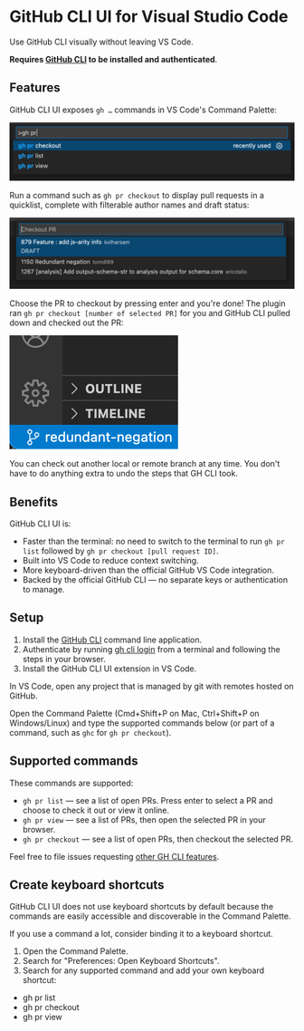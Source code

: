 # GitHub CLI UI for Visual Studio Code

Use GitHub CLI visually without leaving VS Code.

**Requires [GitHub CLI](https://cli.github.com/) to be installed and authenticated**.

## Features

GitHub CLI UI exposes `gh …` commands in VS Code's Command Palette:

<img src="https://raw.githubusercontent.com/nickcernis/github-cli-ui/main/docs/images/gh-pr-commands.png" alt="GitHub CLI PR commands in the VS Code Command Palette.">

Run a command such as `gh pr checkout` to display pull requests in a quicklist, complete with filterable author names and draft status:

<img src="https://raw.githubusercontent.com/nickcernis/github-cli-ui/main/docs/images/gh-pr-checkout.png" alt="GitHub pull requests displayed in a quicklist.">

Choose the PR to checkout by pressing enter and you're done! The plugin ran `gh pr checkout [number of selected PR]` for you and GitHub CLI pulled down and checked out the PR:

<img src="https://raw.githubusercontent.com/nickcernis/github-cli-ui/main/docs/images/checked-out-pr.png" alt="The checked out branch name in the VS Code status bar.">

You can check out another local or remote branch at any time. You don't have to do anything extra to undo the steps that GH CLI took.

## Benefits

GitHub CLI UI is:

- Faster than the terminal: no need to switch to the terminal to run `gh pr list` followed by `gh pr checkout [pull request ID]`.
- Built into VS Code to reduce context switching.
- More keyboard-driven than the official GitHub VS Code integration.
- Backed by the official GitHub CLI — no separate keys or authentication to manage.

## Setup
1. Install the [GitHub CLI](https://cli.github.com/) command line application.
2. Authenticate by running [gh cli login](https://cli.github.com/manual/gh_auth_login) from a terminal and following the steps in your browser.
3. Install the GitHub CLI UI extension in VS Code.

In VS Code, open any project that is managed by git with remotes hosted on GitHub.

Open the Command Palette (Cmd+Shift+P on Mac, Ctrl+Shift+P on Windows/Linux) and type the supported commands below (or part of a command, such as `ghc` for `gh pr checkout`).

## Supported commands

These commands are supported:

- `gh pr list` — see a list of open PRs. Press enter to select a PR and choose to check it out or view it online.
- `gh pr view` — see a list of PRs, then open the selected PR in your browser.
- `gh pr checkout` — see a list of open PRs, then checkout the selected PR.

Feel free to file issues requesting [other GH CLI features](https://cli.github.com/manual/).

## Create keyboard shortcuts
GitHub CLI UI does not use keyboard shortcuts by default because the commands are easily accessible and discoverable in the Command Palette.

If you use a command a lot, consider binding it to a keyboard shortcut.

1. Open the Command Palette.
2. Search for "Preferences: Open Keyboard Shortcuts".
3. Search for any supported command and add your own keyboard shortcut:

- gh pr list
- gh pr checkout
- gh pr view 
